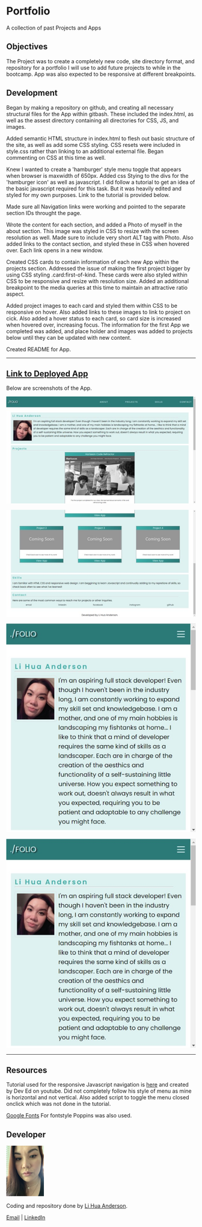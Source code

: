 # Portfolio
A collection of past Projects and Apps

## Objectives

The Project was to create a completely new code, site directory format, and repository for a portfolio I will use to add future projects to while in the bootcamp. App was also expected to be responsive at different breakpoints.



## Development

Began by making a repository on github, and creating all necessary structural files for the App within gitbash. These included the index.html, as well as the assest directory containing all directories for CSS, JS, and images.

Added semantic HTML structure in index.html to flesh out basic structure of the site, as well as add some CSS styling. CSS resets were included in style.css rather than linking to an additional external file. Began commenting on CSS at this time as well.

Knew I wanted to create a 'hamburger' style menu toggle that appears when browser is maxwidth of 650px. Added css Stying to the divs for the 'hamburger icon' as well as javascript. I did follow a tutorial to get an idea of the basic javascript required for this task. But it was heavily edited and styled for my own purposes. Link to the tutorial is provided below.

Made sure all Navigation links were working and pointed to the separate section IDs throught the page.

Wrote the content for each section, and added a Photo of myself in the about section. This image was styled in CSS to resize with the screen resolution as well. Made sure to include very short ALT tag with Photo. Also added links to the contact section, and styled these in CSS when hovered over. Each link opens in a new window.

Created CSS cards to contain information of each new App within the projects section. Addressed the issue of making the first project bigger by using CSS styling .card:first-of-kind. These cards were also styled within CSS to be responsive and resize with resolution size. Added an additional breakpoint to the media queries at this time to maintain an attractive ratio aspect. 

Added project images to each card and styled them within CSS to be responsive on hover. Also added links to these images to link to project on cick. Also added a hover status to each card, so card size is increased when hovered over, increasing focus. The information for the first App we completed was added, and place holder and images was added to projects below until they can be updated with new content.

Created README for App.

---

## [Link to Deployed App](https://chopsushi206.github.io/Portfolio/)

Below are screenshots of the App.

![Top Half of Full Size Screenshot](readmeimg/fullsize1.jpg)

![Bottom Half of Full Size Screenshot](readmeimg/fullsize2.jpg)

![Top of Breakpoint Screenshot](readmeimg/breakpoint1.jpg)

![Lower of Breakpoint Screenshot](readmeimg/breakpoint1.jpg)

---

## Resources

Tutorial used for the responsive Javascript navigation is [here](https://www.youtube.com/watch?v=gXkqy0b4M5g) and created by Dev Ed on youtube. Did not completely follow his style of menu as mine is horizontal and not vertical. Also added script to toggle the menu closed onclick which was not done in the tutorial.

[Google Fonts](https://fonts.google.com/) For fontstyle Poppins was also used.

## Developer

<img src="readmeimg/developer.png" width="100">

 Coding and repository done by [Li Hua Anderson](https://github.com/chopsushi206).

[Email](mailto:lihua.anderson@gmail.com) | [LinkedIn](https://linkedin.com/in/li-hua-anderson-b259b7144)